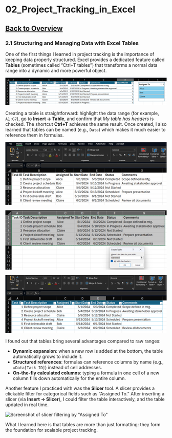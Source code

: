 # 02_Project_Tracking_in_Excel
[Back to Overview](./excel-track)
---

### 2.1 Structuring and Managing Data with Excel Tables

One of the first things I learned in project tracking is the importance of keeping data properly structured. Excel provides a dedicated feature called **Tables** (sometimes called “Ctrl+T tables”) that transforms a normal data range into a dynamic and more powerful object.

![Screenshot of completed table](media/completed-table.png)

Creating a table is straightforward: highlight the data range (for example, `A1:G7`), go to **Insert → Table**, and confirm that *My table has headers* is checked. The shortcut **Ctrl+T** achieves the same result. Once created, I also learned that tables can be named (e.g., `Data`) which makes it much easier to reference them in formulas.

![Scratch/Raw Table](media/scratch-table.png)

![Ctrl+T](media/ctrl-t.png)

![After Ctrl+T](media/after-ctrl-t.png)

I found out that tables bring several advantages compared to raw ranges:

* **Dynamic expansion**: when a new row is added at the bottom, the table automatically grows to include it.
* **Structured references**: formulas can reference columns by name (e.g., `=Data[Task ID]`) instead of cell addresses.
* **On-the-fly calculated columns**: typing a formula in one cell of a new column fills down automatically for the entire column.

Another feature I practiced with was the **Slicer** tool. A slicer provides a clickable filter for categorical fields such as “Assigned To.” After inserting a slicer (via **Insert → Slicer**), I could filter the table interactively, and the table updated in real time.

![Screenshot of slicer filtering by "Assigned To"](media/screenshot-slicer.png)

What I learned here is that tables are more than just formatting: they form the foundation for scalable project tracking.
